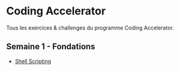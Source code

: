 # Coding Accelerator

Tous les exercices & challenges du programme Coding Accelerator.

## Semaine 1 - Fondations

- [Shell Scripting ](/ca_shellscripts)
